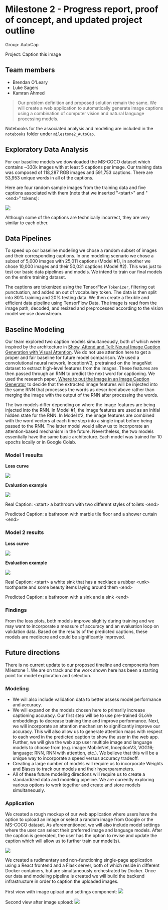 # Milestone 2 - Progress report, proof of concept, and updated project outline
Group: AutoCap

Project: Caption this image

## Team members
- Brendan O'Leary
- Luke Sagers
- Kamran Ahmed

> Our problem definition and proposed solution remain the same. We will create a web application to automatically generate image captions using a combination of computer vision and natural language processing models.

Notebooks for the associated analysis and modeling are included in the `notebooks` folder under `milestone2_AutoCap`.

## Exploratory Data Analysis
For our baseline models we downloaded the MS-COCO dataset which contains ~330k images with at least 5 captions per image. Our training data was composed of 118,287 RGB images and 591,753 captions. There are 53,953 unique words in all of the captions.

Here are four random sample images from the training data and five captions associated with them (note that we inserted "\<start\>" and "\<end\>" tokens):

![](assets/images_and_captions.png)

Although some of the captions are technically incorrect, they are very similar to each other.

## Data Pipelines
To speed up our baseline modeling we chose a random subset of images and their corresponding captions. In one modeling scenario we chose a subset of 5,000 images with 25,011 captions (Model #1), in another we chose 10,000 images and their 50,031 captions (Model #2). This was just to test our basic data pipelines and models. We intend to train our final models on the entire training dataset.

The captions are tokenized using the TensorFlow `Tokenizer`, filtering out punctuation, and added an out of vocabulary token. The data is then split into 80% training and 20% testing data. We then create a flexible and efficient data pipeline using TensorFlow Data. The image is read from the image path, decoded, and resized and preprocessed according to the vision model we use downstream.

## Baseline Modeling
Our team explored two caption models simultaneously, both of which were inspired by the architecture in [Show, Attend and Tell: Neural Image Caption Generation with Visual Attention](https://arxiv.org/pdf/1502.03044.pdf). We do not use attention here to get a proper and fair baseline for future model comparison. We used a convolutional neural network, InceptionV3, pretrained on the ImageNet dataset to extract high-level features from the images. These features are then passed through an RNN to predict the next word for captioning. We used the research paper, [Where to put the Image in an Image Caption Generator](https://arxiv.org/pdf/1703.09137.pdf) to decide that the extracted image features will be injected into the same RNN that processes the words as described above rather than merging the image with the output of the RNN after processing the words.

The two models differ depending on where the image features are being injected into the RNN. In Model #1, the image features are used as an initial hidden state for the RNN. In Model #2, the image features are combined with the word vectors at each time step into a single input before being passed to the RNN. The latter model would allow us to incorporate an attention-based mechanism in the future. Nevertheless, the two models essentially have the same basic architecture. Each model was trained for 10 epochs locally or in Google Colab.

### Model 1 results
**Loss curve**

![](assets/model1_loss.png)

**Evaluation example**

![](assets/model1_image.png)

Real Caption: \<start\> a bathroom with two different styles of toilets \<end\>

Predicted Caption: a bathroom with marble tile floor and a shower curtain \<end\>

### Model 2 results
**Loss curve**

![](assets/model2_loss.png)

**Evaluation example**

![](assets/model2_image.png)

Real Caption: \<start\> a white sink that has a necklace a rubber \<unk\> toothpaste and some beauty items laying around them \<end\>

Predicted Caption: a bathroom with a sink and a sink \<end\>

### Findings
From the loss plots, both models improve slighlty during training and we may want to incorporate a measure of accuracy and an evaluation loop on validation data. Based on the results of the predicted captions, these models are mediocre and could be significantly improved.

## Future directions
There is no current update to our proposed timeline and components from Milestone 1. We are on track and the work shown here has been a starting point for model exploration and selection.

### Modeling
- We will also include validation data to better assess model performance and accuracy.
- We will expand on the models chosen here to primarily increase captioning accuracy. Our first step will be to use pre-trained GLoVe embeddings to decrease training time and improve performance. Next, we will incorporate an attention mechanism to significantly improve our accuracy. This will also allow us to generate attention maps with respect to each word in the predicted caption to show the user in the web app. Further, we will give the web app user multiple image and language models to choose from (e.g. image: MobileNet, InceptionV3, VGG16; language: RNN, RNN with attention, etc.). We believe that this will be a unique way to incorporate a speed versus accuracy tradeoff.
- Creating a large number of models will require us to incorporate Weights and Biases to track our models and their hyperparameters.
- All of these future modeling directions will require us to create a standardized data and modeling pipeline. We are currently exploring various options to work together and create and store models simultaneously.

### Application
We created a rough mockup of our web application where users have the option to upload an image or select a random image from Google or the MS-COCO dataset. As aforementioned, we will also include model settings where the user can select their preferred image and language models. After the caption is generated, the user has the option to revise and update the caption which will allow us to further train our model(s). 

![](assets/mockup.png)

We created a rudimentary and non-functioning single-page application using a React frontend and a Flask server, both of which reside in different Docker containers, but are simultaneously orchestrated by Docker. Once our data and modeling pipeline is created we will build the backend infrastructure in order to caption the uploaded images.

First view with image upload and settings component:
![](assets/app_view1.png)

Second view after image upload:
![](assets/app_view2.png)